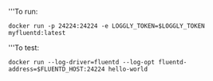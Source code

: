 '''To run:

```
docker run -p 24224:24224 -e LOGGLY_TOKEN=$LOGGLY_TOKEN myfluentd:latest
```

'''To test:

```
docker run --log-driver=fluentd --log-opt fluentd-address=$FLUENTD_HOST:24224 hello-world
```

